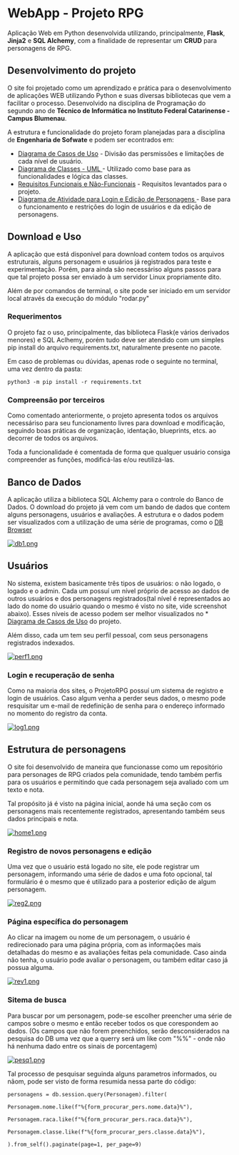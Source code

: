 # WebApp - Projeto RPG

Aplicação Web em Python desenvolvida utilizando, principalmente, **Flask**, **Jinja2** e **SQL Alchemy**, com a finalidade de representar um **CRUD** para personagens de RPG.

## Desenvolvimento do projeto

O site foi projetado como um aprendizado e prática para o desenvolvimento de aplicações WEB utilizando Python e suas diversas bibliotecas que vem a facilitar o processo.
Desenvolvido na disciplina de Programação do segundo ano de **Técnico de Informática no Instituto Federal Catarinense - Campus Blumenau**.

A estrutura e funcionalidade do projeto foram planejadas para a disciplina de **Engenharia de Sofwate** e podem ser econtrados em:

* [Diagrama de Casos de Uso](https://drive.google.com/file/d/1f9U2Ca80Q15Q7hxFw4ebObOhR_xMrVkx/view?usp=sharing) - Divisão das persmissões e limitações de cada nível de usuário.
* [Diagrama de Classes - UML ](https://cdn.discordapp.com/attachments/419058354187403264/777969219946020884/unknown.png) - Utilizado como base para as funcionalidades e lógica das classes.
* [Requisitos Funcionais e Não-Funcionais](https://drive.google.com/file/d/1PWxJt2yFt8fbNCbKFLRKZgQPZ4GM0LYl/view?usp=sharing) - Requisitos levantados para o projeto.
* [Diagrama de Atividade para Login e Edição de Personagens ](https://drive.google.com/file/d/165e2T-PaWqprlfVevT9Vl2jfIrJ6jjBq/view?usp=sharing) - Base para o funcionamento  e restrições do login de usuários e da edição de personagens.


## Download e Uso

A aplicação que está disponível para download contem todos os arquivos estruturais, alguns personagem e usuários já registrados para teste e experimentação. Porém, para ainda são necessáriso alguns passos para que tal projeto possa ser enviado à um servidor Linux propriamente dito.

Além de por comandos de terminal, o site pode ser iniciado em um servidor local através da execução do módulo "rodar.py"


### Requerimentos

O projeto faz o uso, principalmente, das biblioteca Flask(e vários derivados menores) e SQL Aclhemy, porém tudo deve ser atendido com um simples pip install do arquivo requirements.txt, naturalmente presente no pacote.

Em caso de problemas ou dúvidas, apenas rode o seguinte no terminal, uma vez dentro da pasta:
```
python3 -m pip install -r requirements.txt
```

### Compreensão por terceiros

Como comentado anteriormente, o projeto apresenta todos os arquivos necessáriso para seu funcionamento livres para download e modificação, seguindo boas práticas de organização, identação, blueprints, etcs. ao decorrer de todos os arquivos. 

Toda a funcionalidade é comentada de forma que qualquer usuário consiga compreender as funções, modificá-las e/ou reutilizá-las.

## Banco de Dados

A aplicação utiliza a biblioteca SQL Alchemy para o controle do Banco de Dados.
O download do projeto já vem com um bando de dados que contem alguns personagens, usuários e avaliações.
A estrutura e o dados podem ser visualizados com a utilização de uma série de programas, como o [DB Browser](https://sqlitebrowser.org/)

[![db1.png](https://i.ibb.co/JFZ8LX9/db1.png)](https://i.ibb.co/JFZ8LX9/db1.png)

## Usuários

No sistema, existem basicamente três tipos de usuários: o não logado, o logado e o admin. 
Cada um possuí um nível próprio de acesso ao dados de outros usuários e dos personagens registrados(tal nível é representados ao lado do nome do usuário quando o mesmo é visto no site, vide screenshot abaixo).
Esses níveis de acesso podem ser melhor visualizados no * [Diagrama de Casos de Uso](https://drive.google.com/file/d/1f9U2Ca80Q15Q7hxFw4ebObOhR_xMrVkx/view?usp=sharing) do projeto.

Além disso, cada um tem seu perfil pessoal, com seus personagens registrados indexados.

[![perf1.png](https://i.ibb.co/H4VGw8H/perf1.png)](https://i.ibb.co/H4VGw8H/perf1.png)

### Login e recuperação de senha

Como na maioria dos sites, o ProjetoRPG possuí um sistema de registro e login de usuários.
Caso algum venha a perder seus dados, o mesmo pode resquisitar um e-mail de redefinição de senha para o endereço informado no momento do registro da conta.

[![log1.png](https://i.ibb.co/W3h7TCd/log1.png)](https://i.ibb.co/W3h7TCd/log1.png)


## Estrutura de personagens

O site foi desenvolvido de maneira que funcionasse como um repositório para personages de RPG criados pela comunidade, tendo também perfis para os usuários e permitindo que cada personagem seja avaliado com um texto e nota.

Tal propósito já é visto na página inicial, aonde há uma seção com os personagens mais recentemente registrados, apresentando também seus dados principais e nota.

[![home1.png](https://i.ibb.co/HTTTrVt/home1.png)](https://i.ibb.co/HTTTrVt/home1.png)

### Registro de novos personagens e edição
Uma vez que o usuário está logado no site, ele pode registrar um personagem, informando uma série de dados e uma foto opcional, tal formulário é o mesmo que é utilizado para a posterior edição de algum personagem.

[![reg2.png](https://i.ibb.co/dJcwLQs/reg2.png)](https://i.ibb.co/dJcwLQs/reg2.png)

### Página específica do personagem

Ao clicar na imagem ou nome de um personagem, o usuário é redirecionado para uma página própria, com as informações mais detalhadas do mesmo e as avaliações feitas pela comunidade.
Caso ainda não tenha, o usuário pode avaliar o personagem, ou também editar caso já possua alguma.

[![rev1.png](https://i.ibb.co/VCrv7W2/rev1.png)](https://i.ibb.co/VCrv7W2/rev1.png)

### Sitema de busca

Para buscar por um personagem, pode-se escolher preencher uma série de campos sobre o mesmo e então receber todos os que corespondem ao dados.
(Os campos que não forem preenchidos, serão desconsiderados na pesquisa do DB uma vez que a querry será um like com "%%" - onde não há nenhuma dado entre os sinais de porcentagem)

[![pesq1.png](https://i.ibb.co/G2XQkgK/pesq1.png)](https://i.ibb.co/G2XQkgK/pesq1.png)

Tal processo de pesquisar seguinda alguns parametros informados, ou nãom, pode ser visto de forma resumida nessa parte do código:

```
personagens = db.session.query(Personagem).filter(
                                                 Personagem.nome.like(f"%{form_procurar_pers.nome.data}%"),
                                                 Personagem.raca.like(f"%{form_procurar_pers.raca.data}%"),
                                                 Personagem.classe.like(f"%{form_procurar_pers.classe.data}%"),
                                                 ).from_self().paginate(page=1, per_page=9)
```

